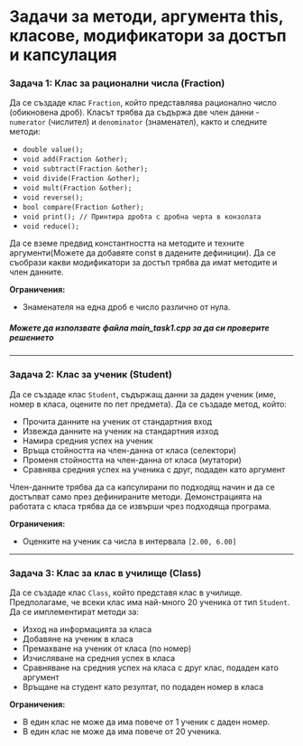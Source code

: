 # Задачи за методи, аргумента this, класове, модификатори за достъп и капсулация

### Задача 1: Клас за рационални числа (Fraction)

Да се създаде клас `Fraction`, който представлява рационално число (обикновена дроб). Класът трябва да съдържа две член данни - `numerator` (числител) и `denominator` (знаменател), както и следните методи:

- `double value();`
- `void add(Fraction &other);`
- `void subtract(Fraction &other);`
- `void divide(Fraction &other);`
- `void mult(Fraction &other);`
- `void reverse();`
- `bool compare(Fraction &other);`
- `void print(); // Принтира дробта с дробна черта в конзолата`
- `void reduce();`


Да се вземе предвид константността на методите и техните аргументи(Можете да добавяте const в дадените дефиниции). Да се съобрази какви модификатори за достъп трябва да имат методите и член данните.

**Ограничения:**

- Знаменателя на една дроб е число различно от нула.

##### Можете да използвате файла main_task1.cpp за да си проверите решението

---
### Задача 2: Клас за ученик (Student)

Да се създаде клас `Student`, съдържащ данни за даден ученик (име, номер в класа, оцените по пет предмета). Да се създаде метод, който:

- Прочита данните на ученик от стандартния вход
- Извежда данните на ученик на стандартния изход
- Намира средния успех на ученик
- Връща стойността на член-данна от класа (селектори)
- Променя стойността на член-данна от класа (мутатори)
- Сравнява средния успех на ученика с друг, подаден като аргумент

Член-данните трябва да са капсулирани по подходящ начин и да се достъпват само през дефинираните методи. Демонстрацията на работата с класа трябва да се извърши чрез подходяща програма.

**Ограничения:**

- Оценките на ученик са числа в интервала `[2.00, 6.00]`

---
### Задача 3: Клас за клас в училище (Class)

Да се създаде клас `Class`, който представя клас в училище. Предполагаме, че всеки клас има най-много 20 ученика от тип `Student`. Да се имплементират методи за:

- Изход на информацията за класа
- Добавяне на ученик в класа
- Премахване на ученик от класа (по номер)
- Изчисляване на средния успех в класа
- Сравняване на средния успех на класа с друг клас, подаден като аргумент
- Връщане на студент като резултат, по подаден номер в класа

**Ограничения:**

- В един клас не може да има повече от 1 ученик с даден номер.
- В един клас не може да има повече от 20 ученика.
